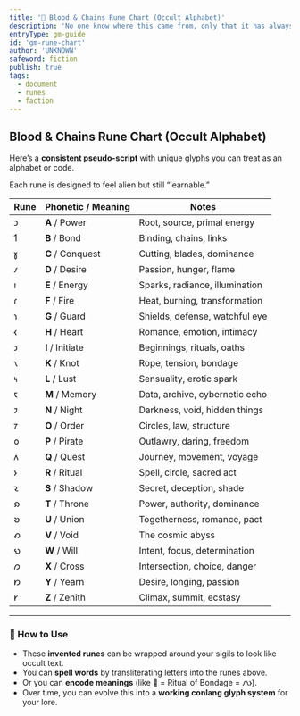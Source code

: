 ```yaml
---
title: '🔴 Blood & Chains Rune Chart (Occult Alphabet)'
description: 'No one know where this came from, only that it has always been here'
entryType: gm-guide
id: 'gm-rune-chart'
author: 'UNKNOWN'
safeword: fiction
publish: true
tags:
  - document
  - runes
  - faction
---
```


## **Blood & Chains Rune Chart (Occult Alphabet)**

Here’s a **consistent pseudo-script** with unique glyphs you can treat as an alphabet or code.

Each rune is designed to feel alien but still “learnable.”

| **Rune** | **Phonetic / Meaning** | **Notes**                      |
| -------- | ---------------------- | ------------------------------ |
| 𐑋        | **A** / Power          | Root, source, primal energy    |
| 𐑑        | **B** / Bond           | Binding, chains, links         |
| 𐑣        | **C** / Conquest       | Cutting, blades, dominance     |
| 𐑥        | **D** / Desire         | Passion, hunger, flame         |
| 𐑦        | **E** / Energy         | Sparks, radiance, illumination |
| 𐑩        | **F** / Fire           | Heat, burning, transformation  |
| 𐑪        | **G** / Guard          | Shields, defense, watchful eye |
| 𐑬        | **H** / Heart          | Romance, emotion, intimacy     |
| 𐑮        | **I** / Initiate       | Beginnings, rituals, oaths     |
| 𐑯        | **K** / Knot           | Rope, tension, bondage         |
| 𐑰        | **L** / Lust           | Sensuality, erotic spark       |
| 𐑱        | **M** / Memory         | Data, archive, cybernetic echo |
| 𐑲        | **N** / Night          | Darkness, void, hidden things  |
| 𐑳        | **O** / Order          | Circles, law, structure        |
| 𐑴        | **P** / Pirate         | Outlawry, daring, freedom      |
| 𐑵        | **Q** / Quest          | Journey, movement, voyage      |
| 𐑶        | **R** / Ritual         | Spell, circle, sacred act      |
| 𐑷        | **S** / Shadow         | Secret, deception, shade       |
| 𐑸        | **T** / Throne         | Power, authority, dominance    |
| 𐑹        | **U** / Union          | Togetherness, romance, pact    |
| 𐑺        | **V** / Void           | The cosmic abyss               |
| 𐑻        | **W** / Will           | Intent, focus, determination   |
| 𐑼        | **X** / Cross          | Intersection, choice, danger   |
| 𐑽        | **Y** / Yearn          | Desire, longing, passion       |
| 𐑾        | **Z** / Zenith         | Climax, summit, ecstasy        |

---

### **🔮 How to Use**

- These **invented runes** can be wrapped around your sigils to look like occult text.
- You can **spell words** by transliterating letters into the runes above.
- Or you can **encode meanings** (like 🧬 = Ritual of Bondage = 𐑥𐑯𐑶).
- Over time, you can evolve this into a **working conlang glyph system** for your lore.
